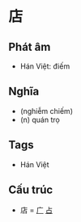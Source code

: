 # 店

## Phát âm
* Hán Việt: điếm

## Nghĩa
* (nghiễm chiếm)
* (n) quán trọ

## Tags
* Hán Việt

## Cấu trúc
* 店 = [广](广.md) [占](占.md)

<script>window.HANZI_FIELD='店';</script>